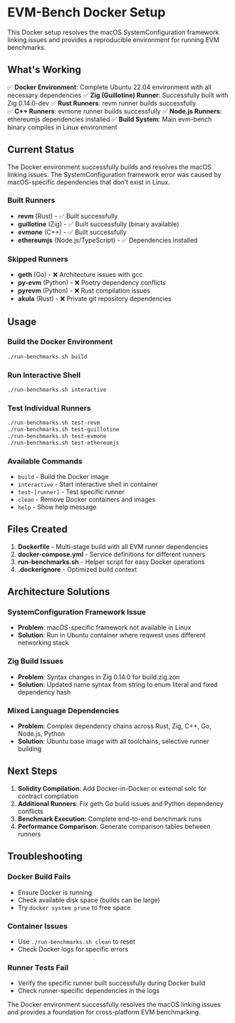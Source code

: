 # EVM-Bench Docker Setup

This Docker setup resolves the macOS SystemConfiguration framework linking issues and provides a reproducible environment for running EVM benchmarks.

## What's Working

✅ **Docker Environment**: Complete Ubuntu 22.04 environment with all necessary dependencies
✅ **Zig (Guillotine) Runner**: Successfully built with Zig 0.14.0-dev
✅ **Rust Runners**: revm runner builds successfully  
✅ **C++ Runners**: evmone runner builds successfully
✅ **Node.js Runners**: ethereumjs dependencies installed
✅ **Build System**: Main evm-bench binary compiles in Linux environment

## Current Status

The Docker environment successfully builds and resolves the macOS linking issues. The SystemConfiguration framework error was caused by macOS-specific dependencies that don't exist in Linux.

### Built Runners
- **revm** (Rust) - ✅ Built successfully
- **guillotine** (Zig) - ✅ Built successfully (binary available)
- **evmone** (C++) - ✅ Built successfully
- **ethereumjs** (Node.js/TypeScript) - ✅ Dependencies installed

### Skipped Runners
- **geth** (Go) - ❌ Architecture issues with gcc
- **py-evm** (Python) - ❌ Poetry dependency conflicts
- **pyrevm** (Python) - ❌ Rust compilation issues
- **akula** (Rust) - ❌ Private git repository dependencies

## Usage

### Build the Docker Environment
```bash
./run-benchmarks.sh build
```

### Run Interactive Shell
```bash
./run-benchmarks.sh interactive
```

### Test Individual Runners
```bash
./run-benchmarks.sh test-revm
./run-benchmarks.sh test-guillotine
./run-benchmarks.sh test-evmone
./run-benchmarks.sh test-ethereumjs
```

### Available Commands
- `build` - Build the Docker image
- `interactive` - Start interactive shell in container
- `test-[runner]` - Test specific runner
- `clean` - Remove Docker containers and images
- `help` - Show help message

## Files Created

1. **Dockerfile** - Multi-stage build with all EVM runner dependencies
2. **docker-compose.yml** - Service definitions for different runners
3. **run-benchmarks.sh** - Helper script for easy Docker operations
4. **.dockerignore** - Optimized build context

## Architecture Solutions

### SystemConfiguration Framework Issue
- **Problem**: macOS-specific framework not available in Linux
- **Solution**: Run in Ubuntu container where reqwest uses different networking stack

### Zig Build Issues
- **Problem**: Syntax changes in Zig 0.14.0 for build.zig.zon
- **Solution**: Updated name syntax from string to enum literal and fixed dependency hash

### Mixed Language Dependencies
- **Problem**: Complex dependency chains across Rust, Zig, C++, Go, Node.js, Python
- **Solution**: Ubuntu base image with all toolchains, selective runner building

## Next Steps

1. **Solidity Compilation**: Add Docker-in-Docker or external solc for contract compilation
2. **Additional Runners**: Fix geth Go build issues and Python dependency conflicts  
3. **Benchmark Execution**: Complete end-to-end benchmark runs
4. **Performance Comparison**: Generate comparison tables between runners

## Troubleshooting

### Docker Build Fails
- Ensure Docker is running
- Check available disk space (builds can be large)
- Try `docker system prune` to free space

### Container Issues
- Use `./run-benchmarks.sh clean` to reset
- Check Docker logs for specific errors

### Runner Tests Fail
- Verify the specific runner built successfully during Docker build
- Check runner-specific dependencies in the logs

The Docker environment successfully resolves the macOS linking issues and provides a foundation for cross-platform EVM benchmarking.